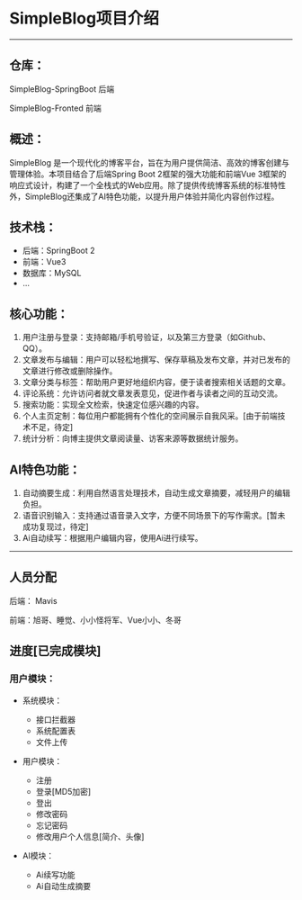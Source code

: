 # SimpleBlog项目介绍

---

## 仓库：
SimpleBlog-SpringBoot 后端

SimpleBlog-Fronted    前端

## 概述：

SimpleBlog 是一个现代化的博客平台，旨在为用户提供简洁、高效的博客创建与管理体验。本项目结合了后端Spring Boot 2框架的强大功能和前端Vue 3框架的响应式设计，构建了一个全栈式的Web应用。除了提供传统博客系统的标准特性外，SimpleBlog还集成了AI特色功能，以提升用户体验并简化内容创作过程。

## 技术栈：

- 后端：SpringBoot 2
- 前端：Vue3
- 数据库：MySQL
- ... 

## 核心功能：

1. 用户注册与登录：支持邮箱/手机号验证，以及第三方登录（如Github、QQ）。
2. 文章发布与编辑：用户可以轻松地撰写、保存草稿及发布文章，并对已发布的文章进行修改或删除操作。
3. 文章分类与标签：帮助用户更好地组织内容，便于读者搜索相关话题的文章。
4. 评论系统：允许访问者就文章发表意见，促进作者与读者之间的互动交流。
5. 搜索功能：实现全文检索，快速定位感兴趣的内容。
6. 个人主页定制：每位用户都能拥有个性化的空间展示自我风采。[由于前端技术不足，待定]
7. 统计分析：向博主提供文章阅读量、访客来源等数据统计服务。

## AI特色功能：

1. 自动摘要生成：利用自然语言处理技术，自动生成文章摘要，减轻用户的编辑负担。
2. 语音识别输入：支持通过语音录入文字，方便不同场景下的写作需求。[暂未成功复现过，待定]
3. Ai自动续写：根据用户编辑内容，使用Ai进行续写。

---
## 人员分配

后端： Mavis

前端：旭哥、睡觉、小小怪将军、Vue小小、冬哥

## 进度[已完成模块]

### 用户模块：

- 系统模块：
  - 接口拦截器
  - 系统配置表
  - 文件上传

- 用户模块：
  - 注册
  - 登录[MD5加密]
  - 登出
  - 修改密码
  - 忘记密码
  - 修改用户个人信息[简介、头像]

- AI模块：
  - Ai续写功能
  - Ai自动生成摘要

